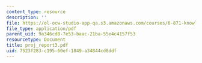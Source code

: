 ```yaml
---
content_type: resource
description: ''
file: https://ol-ocw-studio-app-qa.s3.amazonaws.com/courses/6-871-knowledge-based-applications-systems-spring-2005/7523f283c19560ef1849a34844cd8ddf_proj_report3.pdf
file_type: application/pdf
parent_uid: 9a346cd8-7e53-baac-21ba-55e4c4157f53
resourcetype: Document
title: proj_report3.pdf
uid: 7523f283-c195-60ef-1849-a34844cd8ddf
---
```

